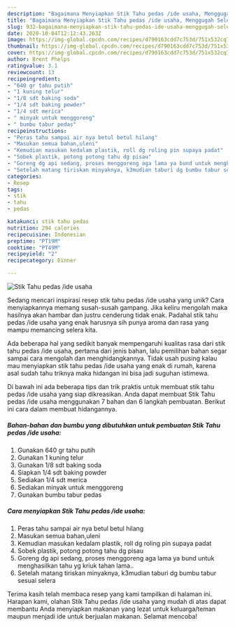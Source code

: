 ```yaml
---
description: "Bagaimana Menyiapkan Stik Tahu pedas /ide usaha, Menggugah Selera"
title: "Bagaimana Menyiapkan Stik Tahu pedas /ide usaha, Menggugah Selera"
slug: 932-bagaimana-menyiapkan-stik-tahu-pedas-ide-usaha-menggugah-selera
date: 2020-10-04T12:12:43.263Z
image: https://img-global.cpcdn.com/recipes/d790163cdd7c753d/751x532cq70/stik-tahu-pedas-ide-usaha-foto-resep-utama.jpg
thumbnail: https://img-global.cpcdn.com/recipes/d790163cdd7c753d/751x532cq70/stik-tahu-pedas-ide-usaha-foto-resep-utama.jpg
cover: https://img-global.cpcdn.com/recipes/d790163cdd7c753d/751x532cq70/stik-tahu-pedas-ide-usaha-foto-resep-utama.jpg
author: Brent Phelps
ratingvalue: 3.1
reviewcount: 13
recipeingredient:
- "640 gr tahu putih"
- "1 kuning telur"
- "1/8 sdt baking soda"
- "1/4 sdt baking powder"
- "1/4 sdt merica"
- " minyak untuk menggoreng"
- " bumbu tabur pedas"
recipeinstructions:
- "Peras tahu sampai air nya betul betul hilang"
- "Masukan semua bahan,uleni"
- "Kemudian masukan kedalam plastik, roll dg roling pin supaya padat"
- "Sobek plastik, potong potong tahu dg pisau"
- "Goreng dg api sedang, proses menggoreng aga lama ya bund untuk menghasilkan tahu yg kriuk tahan lama.."
- "Setelah matang tiriskan minyaknya, k3mudian taburi dg bumbu tabur sesuai selera"
categories:
- Resep
tags:
- stik
- tahu
- pedas

katakunci: stik tahu pedas 
nutrition: 294 calories
recipecuisine: Indonesian
preptime: "PT19M"
cooktime: "PT49M"
recipeyield: "2"
recipecategory: Dinner

---
```



![Stik Tahu pedas /ide usaha](https://img-global.cpcdn.com/recipes/d790163cdd7c753d/751x532cq70/stik-tahu-pedas-ide-usaha-foto-resep-utama.jpg)

Sedang mencari inspirasi resep stik tahu pedas /ide usaha yang unik? Cara menyiapkannya memang susah-susah gampang. Jika keliru mengolah maka hasilnya akan hambar dan justru cenderung tidak enak. Padahal stik tahu pedas /ide usaha yang enak harusnya sih punya aroma dan rasa yang mampu memancing selera kita.



Ada beberapa hal yang sedikit banyak mempengaruhi kualitas rasa dari stik tahu pedas /ide usaha, pertama dari jenis bahan, lalu pemilihan bahan segar sampai cara mengolah dan menghidangkannya. Tidak usah pusing kalau mau menyiapkan stik tahu pedas /ide usaha yang enak di rumah, karena asal sudah tahu triknya maka hidangan ini bisa jadi suguhan istimewa.


Di bawah ini ada beberapa tips dan trik praktis untuk membuat stik tahu pedas /ide usaha yang siap dikreasikan. Anda dapat membuat Stik Tahu pedas /ide usaha menggunakan 7 bahan dan 6 langkah pembuatan. Berikut ini cara dalam membuat hidangannya.

<!--inarticleads1-->

##### Bahan-bahan dan bumbu yang dibutuhkan untuk pembuatan Stik Tahu pedas /ide usaha:

1. Gunakan 640 gr tahu putih
1. Gunakan 1 kuning telur
1. Gunakan 1/8 sdt baking soda
1. Siapkan 1/4 sdt baking powder
1. Sediakan 1/4 sdt merica
1. Sediakan  minyak untuk menggoreng
1. Gunakan  bumbu tabur pedas




<!--inarticleads2-->

##### Cara menyiapkan Stik Tahu pedas /ide usaha:

1. Peras tahu sampai air nya betul betul hilang
1. Masukan semua bahan,uleni
1. Kemudian masukan kedalam plastik, roll dg roling pin supaya padat
1. Sobek plastik, potong potong tahu dg pisau
1. Goreng dg api sedang, proses menggoreng aga lama ya bund untuk menghasilkan tahu yg kriuk tahan lama..
1. Setelah matang tiriskan minyaknya, k3mudian taburi dg bumbu tabur sesuai selera




Terima kasih telah membaca resep yang kami tampilkan di halaman ini. Harapan kami, olahan Stik Tahu pedas /ide usaha yang mudah di atas dapat membantu Anda menyiapkan makanan yang lezat untuk keluarga/teman maupun menjadi ide untuk berjualan makanan. Selamat mencoba!
